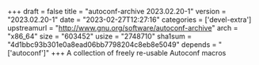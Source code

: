 +++
draft = false
title = "autoconf-archive 2023.02.20-1"
version = "2023.02.20-1"
date = "2023-02-27T12:27:16"
categories = ['devel-extra']
upstreamurl = "http://www.gnu.org/software/autoconf-archive"
arch = "x86_64"
size = "603452"
usize = "2748710"
sha1sum = "4d1bbc93b301e0a8ead06bb7798204c8eb8e5049"
depends = "['autoconf']"
+++
A collection of freely re-usable Autoconf macros